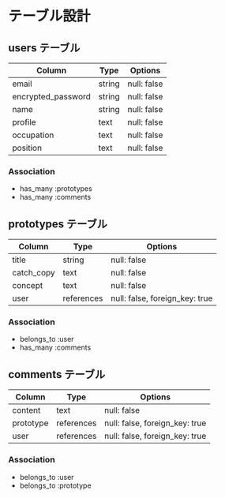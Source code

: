 # テーブル設計

## users テーブル

| Column              | Type   | Options     |
| ------------------- | ------ | ----------- |
| email               | string | null: false |
| encrypted_password  | string | null: false |
| name                | string | null: false |
| profile             | text   | null: false |
| occupation          | text   | null: false |
| position            | text   | null: false |

### Association

- has_many :prototypes
- has_many :comments


## prototypes テーブル

| Column        | Type         | Options                        |
| ------------- | ------------ | ------------------------------ |
| title         | string       | null: false                    |
| catch_copy    | text         | null: false                    |
| concept       | text         | null: false                    |
| user          | references   | null: false, foreign_key: true |

### Association

- belongs_to :user
- has_many :comments



## comments テーブル

| Column      | Type        | Options                        |
| ----------- | ----------- | ------------------------------ |
| content     | text        | null: false                    |
| prototype   | references  | null: false, foreign_key: true |
| user        | references  | null: false, foreign_key: true |

### Association

- belongs_to  :user
- belongs_to  :prototype
